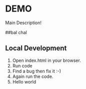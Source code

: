 # DEMO

Main Description!


##bal chal


## Local Development
1. Open index.html in your browser.
2. Run code
3. Find a bug then fix it :-)
4. Again run the code.
5. Hello world
